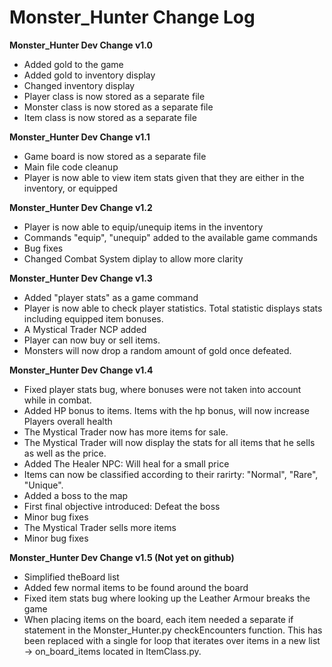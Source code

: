 # Monster_Hunter Change Log

**Monster_Hunter Dev Change v1.0** 

* Added gold to the game
* Added gold to inventory display
* Changed inventory display
* Player class is now stored as a separate file
* Monster class is now stored as a separate file
* Item class is now stored as a separate file

**Monster_Hunter Dev Change v1.1**

* Game board is now stored as a separate file
* Main file code cleanup
* Player is now able to view item stats given that they are either in the inventory, or equipped

**Monster_Hunter Dev Change v1.2**

* Player is now able to equip/unequip items in the inventory
* Commands "equip", "unequip" added to the available game commands
* Bug fixes
* Changed Combat System diplay to allow more clarity

**Monster_Hunter Dev Change v1.3**

* Added "player stats" as a game command
* Player is now able to check player statistics. Total statistic displays stats including equipped item bonuses. 
* A Mystical Trader NCP added
* Player can now buy or sell items.
* Monsters will now drop a random amount of gold once defeated.

**Monster_Hunter Dev Change v1.4**

* Fixed player stats bug, where bonuses were not taken into account while in combat.
* Added HP bonus to items. Items with the hp bonus, will now increase Players overall health
* The Mystical Trader now has more items for sale.
* The Mystical Trader will now display the stats for all items that he sells as well as the price.
* Added The Healer NPC: Will heal for a small price
* Items can now be classified according to their rarirty: "Normal", "Rare", "Unique".
* Added a boss to the map
* First final objective introduced: Defeat the boss
* Minor bug fixes
* The Mystical Trader sells more items
* Minor bug fixes

**Monster_Hunter Dev Change v1.5 (Not yet on github)**

* Simplified theBoard list
* Added few normal items to be found around the board
* Fixed item stats bug where looking up the Leather Armour breaks the game
* When placing items on the board, each item needed a separate if statement in the Monster_Hunter.py checkEncounters function. This has been replaced with a single for loop that iterates over items in a new list -> on_board_items located in ItemClass.py. 
